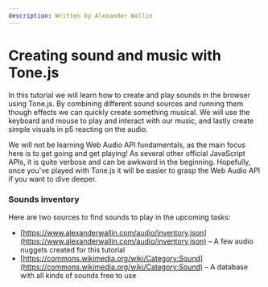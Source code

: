 ```yaml
---
description: Written by Alexander Wallin
---
```


# Creating sound and music with Tone.js

In this tutorial we will learn how to create and play sounds in the browser using Tone.js. By combining different sound sources and running them though effects we can quickly create something musical. We will use the keyboard and mouse to play and interact with our music, and lastly create simple visuals in p5 reacting on the audio.

We will not be learning Web Audio API fundamentals, as the main focus here is to get going and get playing! As several other official JavaScript APIs, it is quite verbose and can be awkward in the beginning. Hopefully, once you've played with Tone.js it will be easier to grasp the Web Audio API if you want to dive deeper.

### Sounds inventory

Here are two sources to find sounds to play in the upcoming tasks:

* [https://www.alexanderwallin.com/audio/inventory.json](https://www.alexanderwallin.com/audio/inventory.json) – A few audio nuggets created for this tutorial
* [https://commons.wikimedia.org/wiki/Category:Sound](https://commons.wikimedia.org/wiki/Category:Sound) – A database with all kinds of sounds free to use

